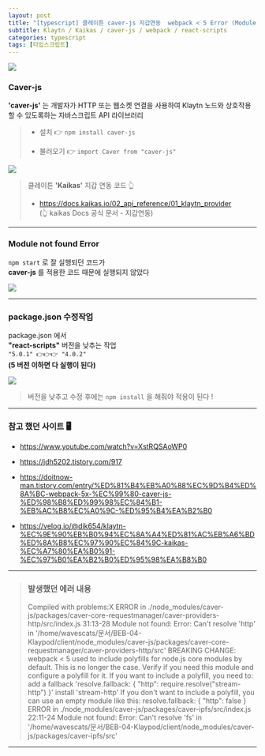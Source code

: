 ```yaml
---
layout: post
title: "[typescript] 클레이튼 caver-js 지갑연동  webpack < 5 Error (Module not found)"
subtitle: Klaytn / Kaikas / caver-js / webpack / react-scripts
categories: typescript
tags: [타입스크립트]
---
```


![](https://velog.velcdn.com/images/-__-/post/2ef9164e-1609-4487-bd2d-c4250ef0c02c/image.png)

### Caver-js

**'caver-js'** 는 개발자가 HTTP 또는 웹소켓 연결을 사용하여 Klaytn 노드와 상호작용할 수 있도록하는 자바스크립트 API 라이브러리

> - 설치 👉 `npm install caver-js`
>
> - 불러오기 👉 `import Caver from "caver-js"`

![](https://velog.velcdn.com/images/-__-/post/7ff48889-fabe-4af4-8f56-c38e59c49400/image.png)

> 클레이튼 **'Kaikas'** 지갑 연동 코드 👆<br>
>
> - <https://docs.kaikas.io/02_api_reference/01_klaytn_provider><br>
>   (👆 kaikas Docs 공식 문서 - 지갑연동)

---

### Module not found Error

`npm start` 로 잘 실행되던 코드가<br>
**caver-js** 를 적용한 코드 때문에 실행되지 않았다

![](https://velog.velcdn.com/images/-__-/post/a8684bad-0eb1-4943-9553-2a9eec2f92c7/image.png)

---

### **package.json** 수정작업

package.json 에서<br>
**"react-scripts"** 버전을 낮추는 작업<br>
`"5.0.1" 👉👉👉 "4.0.2"`<br>
**(5 버전 이하면 다 실행이 된다)**

![](https://velog.velcdn.com/images/-__-/post/06af6996-94b3-4e0c-a849-dd369b0383a5/image.png)

> 버전을 낮추고 수정 후에는 `npm install` 을 해줘야 적용이 된다 !

---

### 참고 했던 사이트 🖥

- <https://www.youtube.com/watch?v=XstRQSAoWP0>

- <https://jdh5202.tistory.com/917>

- <https://doitnow-man.tistory.com/entry/%ED%81%B4%EB%A0%88%EC%9D%B4%ED%8A%BC-webpack-5x-%EC%99%80-caver-js-%ED%98%B8%ED%99%98%EC%84%B1-%EB%AC%B8%EC%A0%9C-%ED%95%B4%EA%B2%B0>

- <https://velog.io/@dik654/klaytn-%EC%9E%90%EB%B0%94%EC%8A%A4%ED%81%AC%EB%A6%BD%ED%8A%B8%EC%97%90%EC%84%9C-kaikas-%EC%A7%80%EA%B0%91-%EC%97%B0%EA%B2%B0%ED%95%98%EA%B8%B0>

---

> ### 발생했던 에러 내용
>
> Compiled with problems:X
> ERROR in ./node_modules/caver-js/packages/caver-core-requestmanager/caver-providers-http/src/index.js 31:13-28
> Module not found: Error: Can't resolve 'http' in '/home/wavescats/문서/BEB-04-Klaypod/client/node_modules/caver-js/packages/caver-core-requestmanager/caver-providers-http/src'
> BREAKING CHANGE: webpack < 5 used to include polyfills for node.js core modules by default.
> This is no longer the case. Verify if you need this module and configure a polyfill for it.
> If you want to include a polyfill, you need to:
> add a fallback 'resolve.fallback: { "http": require.resolve("stream-http") }'
> install 'stream-http'
> If you don't want to include a polyfill, you can use an empty module like this:
> resolve.fallback: { "http": false }
> ERROR in ./node_modules/caver-js/packages/caver-ipfs/src/index.js 22:11-24
> Module not found: Error: Can't resolve 'fs' in '/home/wavescats/문서/BEB-04-Klaypod/client/node_modules/caver-js/packages/caver-ipfs/src'

---
